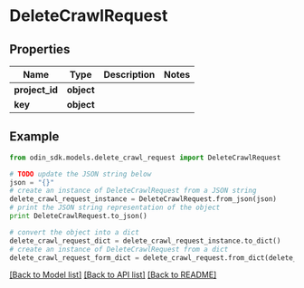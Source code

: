 # DeleteCrawlRequest


## Properties

Name | Type | Description | Notes
------------ | ------------- | ------------- | -------------
**project_id** | **object** |  | 
**key** | **object** |  | 

## Example

```python
from odin_sdk.models.delete_crawl_request import DeleteCrawlRequest

# TODO update the JSON string below
json = "{}"
# create an instance of DeleteCrawlRequest from a JSON string
delete_crawl_request_instance = DeleteCrawlRequest.from_json(json)
# print the JSON string representation of the object
print DeleteCrawlRequest.to_json()

# convert the object into a dict
delete_crawl_request_dict = delete_crawl_request_instance.to_dict()
# create an instance of DeleteCrawlRequest from a dict
delete_crawl_request_form_dict = delete_crawl_request.from_dict(delete_crawl_request_dict)
```
[[Back to Model list]](../README.md#documentation-for-models) [[Back to API list]](../README.md#documentation-for-api-endpoints) [[Back to README]](../README.md)



